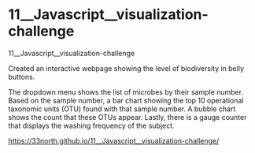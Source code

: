 # 11__Javascript__visualization-challenge
11__Javascript__visualization-challenge

Created an interactive webpage showing the level of biodiversity in belly buttons.

The dropdown menu shows the list of microbes by their sample number.  Based on the sample number, a bar chart showing the top 10 operational taxonomic units (OTU) found with that sample number.  A bubble chart shows the count that these OTUs appear.  Lastly, there is a gauge counter that displays the washing frequency of the subject.

https://33north.github.io/11__Javascript__visualization-challenge/
